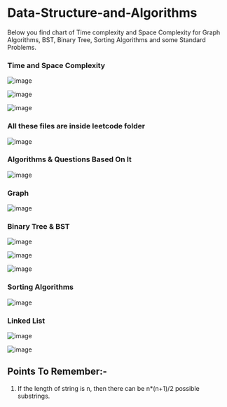 # Data-Structure-and-Algorithms

Below you find chart of Time complexity and Space Complexity for Graph Algorithms, BST, Binary Tree, Sorting Algorithms and some Standard Problems.

### Time and Space Complexity
![image](https://user-images.githubusercontent.com/82946769/147654924-5ce2b679-3578-4648-beaf-d2d5970d4c47.png)


![image](https://user-images.githubusercontent.com/82946769/140636349-52eb06da-79ae-464a-b975-bb1abdccd08d.png)

![image](https://user-images.githubusercontent.com/82946769/150799346-f477031c-ddd1-48a5-aa03-a0b0fd197826.png)

### All these files are inside leetcode folder
![image](https://user-images.githubusercontent.com/82946769/154633480-2e999e2f-896e-46d5-879e-04601842f0fd.png)












### Algorithms & Questions Based On It
![image](https://user-images.githubusercontent.com/82946769/145699583-4497066d-c7a6-4fc0-99a0-f4750a806038.png)



### Graph
![image](https://user-images.githubusercontent.com/82946769/140636363-828a9b4c-6b0a-4170-a402-45decb18a5a1.png)



### Binary Tree & BST
![image](https://user-images.githubusercontent.com/82946769/140636372-7e67f61e-74c8-40d7-8e5f-605acd1b27d2.png)

![image](https://user-images.githubusercontent.com/82946769/140636375-55a7ef3d-a700-40b0-9311-82316738df7b.png)

![image](https://user-images.githubusercontent.com/82946769/150463319-e1734bca-ba82-4f62-a605-84e90e111c24.png)



### Sorting Algorithms
![image](https://user-images.githubusercontent.com/82946769/137614222-38c7565e-a0fb-46a5-939d-3fb0fed5535b.png)



### Linked List
![image](https://user-images.githubusercontent.com/82946769/140636394-2a08cc7f-bdd3-49ec-9576-36f31d4b5349.png)

![image](https://user-images.githubusercontent.com/82946769/150463366-5fcbab00-2229-4275-a376-9327ccb94ec5.png)




## Points To Remember:-
1) If the length of string is n, then there can be n*(n+1)/2 possible substrings.











